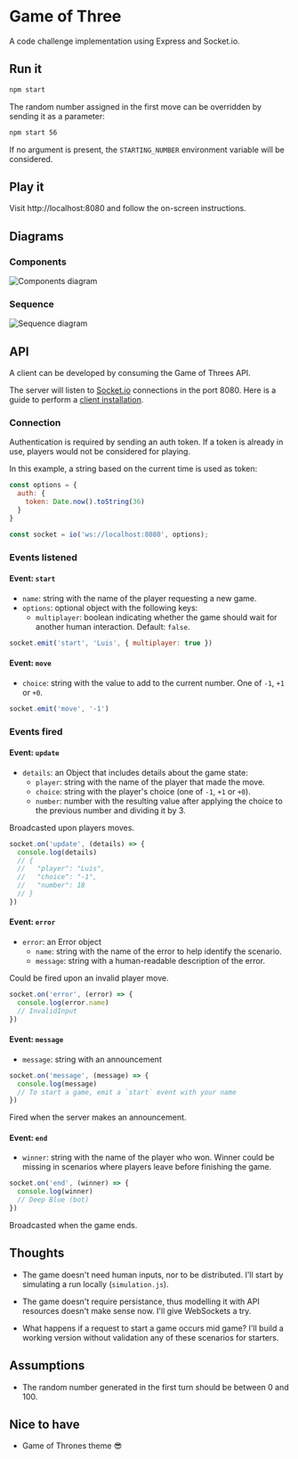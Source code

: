 # Game of Three

A code challenge implementation using Express and Socket.io.

## Run it

```bash
npm start
```

The random number assigned in the first move can be overridden by sending it as
a parameter:

```bash
npm start 56
```

If no argument is present, the `STARTING_NUMBER` environment variable will be
considered.

## Play it

Visit http://localhost:8080 and follow the on-screen instructions.

## Diagrams

### Components

![Components diagram](/diagrams/components.png "Components Diagram")

### Sequence

![Sequence diagram](/diagrams/sequence.png "Sequence Diagram")

## API

A client can be developed by consuming the Game of Threes API.

The server will listen to [Socket.io](https://socket.io) connections in the
port 8080. Here is a guide to perform a
[client installation](https://socket.io/docs/v4/client-installation/).

### Connection

Authentication is required by sending an auth token. 
If a token is already in use, players would not be considered for playing.

In this example, a string based on the current time is used as token:

```javascript
const options = {
  auth: {
    token: Date.now().toString(36)
  }
}

const socket = io('ws://localhost:8080', options);
```

### Events listened

#### Event: `start`

* `name`: string with the name of the player requesting a new game.
* `options`: optional object with the following keys:
  * `multiplayer`: boolean indicating whether the game should wait for another
  human interaction. Default: `false`.

```javascript
socket.emit('start', 'Luis', { multiplayer: true })
```

#### Event: `move`

* `choice`: string with the value to add to the current number. One of `-1`,
  `+1` or `+0`.

```javascript
socket.emit('move', '-1')
```

### Events fired

#### Event: `update`

* `details`: an Object that includes details about the game state:
  * `player`: string with the name of the player that made the move.
  * `choice`: string with the player's choice (one of `-1`, `+1` or `+0`).
  * `number`: number with the resulting value after applying the choice to the
    previous number and dividing it by 3.

Broadcasted upon players moves.

```javascript
socket.on('update', (details) => {
  console.log(details)
  // {
  //   "player": "Luis",
  //   "choice": "-1",
  //   "number": 18
  // }
})
```

#### Event: `error`

* `error`: an Error object
  * `name`: string with the name of the error to help identify the scenario.
  * `message`: string with a human-readable description of the error.

Could be fired upon an invalid player move.

```javascript
socket.on('error', (error) => {
  console.log(error.name)
  // InvalidInput
})
```

#### Event: `message`

* `message`: string with an announcement

```javascript
socket.on('message', (message) => {
  console.log(message)
  // To start a game, emit a `start` event with your name
})
```

Fired when the server makes an announcement.

#### Event: `end`

* `winner`: string with the name of the player who won. Winner could be missing
  in scenarios where players leave before finishing the game.

```javascript
socket.on('end', (winner) => {
  console.log(winner)
  // Deep Blue (bot)
})
```

Broadcasted when the game ends.

## Thoughts

* The game doesn't need human inputs, nor to be distributed. I'll start by
  simulating a run locally (`simulation.js`).

* The game doesn't require persistance, thus modelling it with API resources
  doesn't make sense now. I'll give WebSockets a try.

* What happens if a request to start a game occurs mid game? I'll build a
  working version without validation any of these scenarios for starters.

## Assumptions

* The random number generated in the first turn should be between 0 and 100.

## Nice to have

* Game of Thrones theme :sunglasses:
